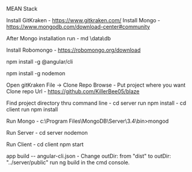 MEAN Stack


Install GitKraken - https://www.gitkraken.com/
Install Mongo - https://www.mongodb.com/download-center#community

After Mongo installation run - md \data\db

Install Robomongo - https://robomongo.org/download

npm install -g @angular/cli

npm install -g nodemon

Open gitKraken
File -> Clone Repo
Browse - Put project where you want
Clone repo Url - https://github.com/KillerBee05/blaze

Find project directory thru command line
	- cd server run npm install
	- cd client run npm install

Run Mongo - c:\Program Files\MongoDB\Server\3.4\bin>mongod

Run Server - cd server nodemon

Run Client - cd client npm start

app build -- angular-cli.json - Change outDir: from "dist" to outDir: "../server/public"
run ng build in the cmd console.
